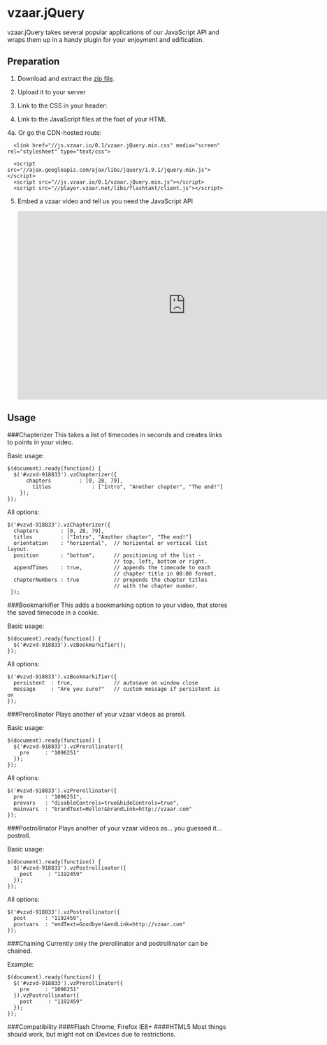 vzaar.jQuery
============

vzaar.jQuery takes several popular applications of our JavaScript API and wraps them up in a handy plugin for your enjoyment and edification.

Preparation
-----------

1. Download and extract the [zip file](http://link.com).
2. Upload it to your server
3. Link to the CSS in your header:

    <link href="js/vzaar.jQuery.min.css" media="screen" rel="stylesheet" type="text/css">
4. Link to the JavaScript files at the foot of your HTML

    <script src="js/jquery-1.9.1.min.js"></script>
    <script src="js/vzaar.jQuery-0.1.min.js"></script>
    <script src="js/flashtakt.client.js"></script>

  4a. Or go the CDN-hosted route:
  
      <link href="//js.vzaar.io/0.1/vzaar.jQuery.min.css" media="screen" rel="stylesheet" type="text/css">

      <script src="//ajax.googleapis.com/ajax/libs/jquery/1.9.1/jquery.min.js"></script>
      <script src="//js.vzaar.io/0.1/vzaar.jQuery.min.js"></script>
      <script src="//player.vzaar.net/libs/flashtakt/client.js"></script>

5. Embed a vzaar video and tell us you need the JavaScript API

    <iframe allowFullScreen
      allowTransparency="true"
      class="vzaar-video-player"
      frameborder="0"
      height="432"
      id="vzvd-918833"
      name="vzvd-918833"
      src="http://view.vzaar.com/918833/player?apiOn=true"
      title="vzaar video player"
      type="text/html"
      width="768">
    </iframe>

Usage
-----

###Chapterizer
This takes a list of timecodes in seconds and creates links to points in your video.

Basic usage:

    $(document).ready(function() {
      $('#vzvd-918833').vzChapterizer({
    	  chapters		   : [0, 28, 79],
    		titles			   : ["Intro", "Another chapter", "The end!"]
    	});
    });

All options:

    $('#vzvd-918833').vzChapterizer({
      chapters       : [0, 28, 79],
      titles         : ["Intro", "Another chapter", "The end!"]
      orientation    : "horizontal",  // horizontal or vertical list layout.
      position       : "bottom",      // positioning of the list -
                                      // top, left, bottom or right.
      appendTimes    : true,          // appends the timecode to each
                                      // chapter title in 00:00 format.
      chapterNumbers : true           // prepends the chapter titles
                                      // with the chapter number.
     });

###Bookmarkifier
This adds a bookmarking option to your video, that stores the saved timecode in a cookie.

Basic usage:

    $(document).ready(function() {
      $('#vzvd-918833').vzBookmarkifier();
    });

All options:

    $('#vzvd-918833').vzBookmarkifier({
      persistent  : true,             // autosave on window close
      message     : "Are you sure?"   // custom message if persistent is on
    });

###Prerollinator
Plays another of your vzaar videos as preroll.

Basic usage:

    $(document).ready(function() {
      $('#vzvd-918833').vzPrerollinator({
        pre     : "1096251"
      });
    });

All options:

    $('#vzvd-918833').vzPrerollinator({
      pre       : "1096251",
      prevars   : "disableControls=true&hideControls=true",
      mainvars  : "brandText=Hello!&brandLink=http://vzaar.com"
    });

###Postrollinator
Plays another of your vzaar videos as... you guessed it... postroll.

Basic usage:

    $(document).ready(function() {
      $('#vzvd-918833').vzPostrollinator({
        post     : "1192459"
      });
    });

All options:

    $('#vzvd-918833').vzPostrollinator({
      post      : "1192459",
      postvars  : "endText=Goodbye!&endLink=http://vzaar.com"
    });

###Chaining
Currently only the prerollinator and postrollinator can be chained.

Example:

    $(document).ready(function() {
      $('#vzvd-918833').vzPrerollinator({
        pre     : "1096251"
      }).vzPostrollinator({
        post     : "1192459"
      });
    });

###Compatibility
####Flash
Chrome, Firefox IE8+
####HTML5
Most things should work, but might not on iDevices due to restrictions.
